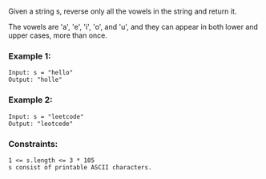 #

Given a string s, reverse only all the vowels in the string and return it.

The vowels are 'a', 'e', 'i', 'o', and 'u', and they can appear in both lower and upper cases, more than once.

### Example 1:

```
Input: s = "hello"
Output: "holle"
```

### Example 2:

```
Input: s = "leetcode"
Output: "leotcede"
```

### Constraints:

```
1 <= s.length <= 3 * 105
s consist of printable ASCII characters.
```